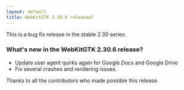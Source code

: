 ```yaml
---
layout: default
title: WebKitGTK 2.30.6 released!
---
```


This is a bug fix release in the stable 2.30 series.

### What's new in the WebKitGTK 2.30.6 release?

 - Update user agent quirks again for Google Docs and Google Drive
 - Fix several crashes and rendering issues.

Thanks to all the contributors who made possible this release.
